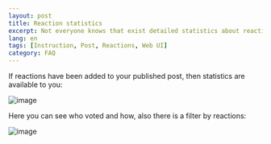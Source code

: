```yaml
---
layout: post
title: Reaction statistics
excerpt: Not everyone knows that exist detailed statistics about reactions.
lang: en
tags: [Instruction, Post, Reactions, Web UI]
category: FAQ
---
```


If reactions have been added to your published post, then statistics are available to you:

![image](https://user-images.githubusercontent.com/24430718/107886659-502aaa80-6f12-11eb-9206-76bfe7669965.png)

Here you can see who voted and how, also there is a filter by reactions:

![image](https://user-images.githubusercontent.com/24430718/107886797-51a8a280-6f13-11eb-8f1f-ddc791149be6.png)
